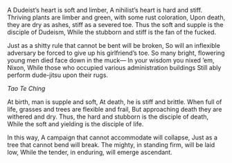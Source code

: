 A Dudeist’s heart is soft and limber,
A nihilist’s heart is hard and stiff.
Thriving plants are limber and green, with some rust coloration,
Upon death, they are dry as ashes, stiff as a severed toe.
Thus the soft and supple is the disciple of Dudeism,
While the stubborn and stiff is the fan of the fucked.

Just as a shitty rule that cannot be bent will be broken,
So will an inflexible adversary be forced to give up his girlfriend’s toe.
So many bright, flowering young men died face down in the muck—
In your wisdom you nixed ’em, Nixon,
While those who occupied various administration buildings
Still ably perform dude-jitsu upon their rugs.

*Tao Te Ching*

At birth, man is supple and soft,
At death, he is stiff and brittle.
When full of life, grasses and trees are flexible and frail,
But approaching death they are withered and dry.
Thus, the hard and stubborn is the disciple of death,
While the soft and yielding is the disciple of life.

In this way,
A campaign that cannot accommodate will collapse,
Just as a tree that cannot bend will break.
The mighty, in standing firm, will be laid low,
While the tender, in enduring, will emerge ascendant.